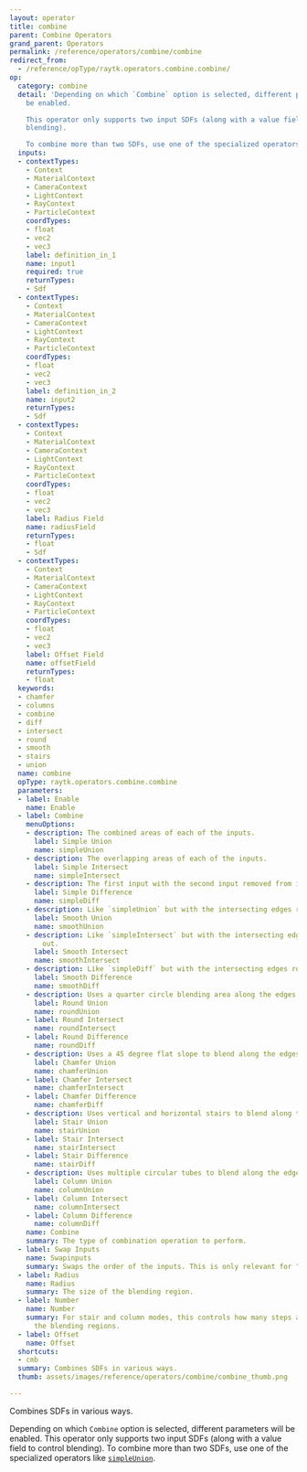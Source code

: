 ```yaml
---
layout: operator
title: combine
parent: Combine Operators
grand_parent: Operators
permalink: /reference/operators/combine/combine
redirect_from:
  - /reference/opType/raytk.operators.combine.combine/
op:
  category: combine
  detail: 'Depending on which `Combine` option is selected, different parameters will
    be enabled.

    This operator only supports two input SDFs (along with a value field to control
    blending).

    To combine more than two SDFs, use one of the specialized operators like [`simpleUnion`](/raytk/reference/operators/combine/).'
  inputs:
  - contextTypes:
    - Context
    - MaterialContext
    - CameraContext
    - LightContext
    - RayContext
    - ParticleContext
    coordTypes:
    - float
    - vec2
    - vec3
    label: definition_in_1
    name: input1
    required: true
    returnTypes:
    - Sdf
  - contextTypes:
    - Context
    - MaterialContext
    - CameraContext
    - LightContext
    - RayContext
    - ParticleContext
    coordTypes:
    - float
    - vec2
    - vec3
    label: definition_in_2
    name: input2
    returnTypes:
    - Sdf
  - contextTypes:
    - Context
    - MaterialContext
    - CameraContext
    - LightContext
    - RayContext
    - ParticleContext
    coordTypes:
    - float
    - vec2
    - vec3
    label: Radius Field
    name: radiusField
    returnTypes:
    - float
    - Sdf
  - contextTypes:
    - Context
    - MaterialContext
    - CameraContext
    - LightContext
    - RayContext
    - ParticleContext
    coordTypes:
    - float
    - vec2
    - vec3
    label: Offset Field
    name: offsetField
    returnTypes:
    - float
  keywords:
  - chamfer
  - columns
  - combine
  - diff
  - intersect
  - round
  - smooth
  - stairs
  - union
  name: combine
  opType: raytk.operators.combine.combine
  parameters:
  - label: Enable
    name: Enable
  - label: Combine
    menuOptions:
    - description: The combined areas of each of the inputs.
      label: Simple Union
      name: simpleUnion
    - description: The overlapping areas of each of the inputs.
      label: Simple Intersect
      name: simpleIntersect
    - description: The first input with the second input removed from it.
      label: Simple Difference
      name: simpleDiff
    - description: Like `simpleUnion` but with the intersecting edges rounded out.
      label: Smooth Union
      name: smoothUnion
    - description: Like `simpleIntersect` but with the intersecting edges rounded
        out.
      label: Smooth Intersect
      name: smoothIntersect
    - description: Like `simpleDiff` but with the intersecting edges rounded out.
      label: Smooth Difference
      name: smoothDiff
    - description: Uses a quarter circle blending area along the edges.
      label: Round Union
      name: roundUnion
    - label: Round Intersect
      name: roundIntersect
    - label: Round Difference
      name: roundDiff
    - description: Uses a 45 degree flat slope to blend along the edges.
      label: Chamfer Union
      name: chamferUnion
    - label: Chamfer Intersect
      name: chamferIntersect
    - label: Chamfer Difference
      name: chamferDiff
    - description: Uses vertical and horizontal stairs to blend along the edges.
      label: Stair Union
      name: stairUnion
    - label: Stair Intersect
      name: stairIntersect
    - label: Stair Difference
      name: stairDiff
    - description: Uses multiple circular tubes to blend along the edges.
      label: Column Union
      name: columnUnion
    - label: Column Intersect
      name: columnIntersect
    - label: Column Difference
      name: columnDiff
    name: Combine
    summary: The type of combination operation to perform.
  - label: Swap Inputs
    name: Swapinputs
    summary: Swaps the order of the inputs. This is only relevant for "diff" modes.
  - label: Radius
    name: Radius
    summary: The size of the blending region.
  - label: Number
    name: Number
    summary: For stair and column modes, this controls how many steps are used in
      the blending regions.
  - label: Offset
    name: Offset
  shortcuts:
  - cmb
  summary: Combines SDFs in various ways.
  thumb: assets/images/reference/operators/combine/combine_thumb.png

---
```



Combines SDFs in various ways.

Depending on which `Combine` option is selected, different parameters will be enabled.
This operator only supports two input SDFs (along with a value field to control blending).
To combine more than two SDFs, use one of the specialized operators like [`simpleUnion`](/raytk/reference/operators/combine/).
